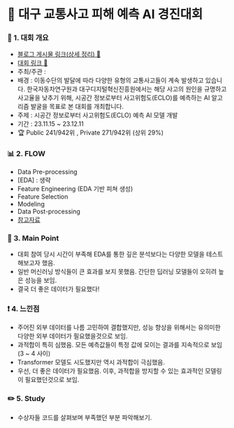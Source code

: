 # 📌 대구 교통사고 피해 예측 AI 경진대회

### 📄 1. 대회 개요
  - [블로그 게시물 링크(상세 정리) 🔗]()
  - [대회 링크 🔗](https://bd.kma.go.kr/contest/info_05.do) 
  - 주최/주관 : 
  - 배경 : 이동수단의 발달에 따라 다양한 유형의 교통사고들이 계속 발생하고 있습니다. 한국자동차연구원과 대구디지털혁신진흥원에서는 해당 사고의 원인을 규명하고 사고율을 낮추기 위해, 시공간 정보로부터 사고위험도(ECLO)를 예측하는 AI 알고리즘 발굴을 목표로 본 대회를 개최합니다. 
  - 주제 : 시공간 정보로부터 사고위험도(ECLO) 예측 AI 모델 개발
  - 기간 : 23.11.15 ~ 23.12.11
  - :trophy:  Public 241/942위 , Private 271/942위 (상위 29%)

### 📊  2. FLOW 
  - Data Pre-processing
  - [EDA] : 생략
  - Feature Engineering (EDA 기반 피쳐 생성)
  - Feature Selection
  - Modeling 
  - Data Post-processing
  - [참고자료]()

### 🎯 3. Main Point
- 대회 참여 당시 시간이 부족해 EDA를 통한 깊은 분석보다는 다양한 모델을 테스트해보고자 했음.
- 일반 머신러닝 방식들이 큰 효과를 보지 못했음. 간단한 딥러닝 모델들이 오히려 높은 성능을 보임.
- 결국 더 좋은 데이터가 필요했다!

### ❗ 4. 느낀점
- 주어진 외부 데이터를 나름 고민하여 결합했지만, 성능 향상을 위해서는 유의미한 다양한 외부 데이터가 필요했을것으로 보임.
- 과적합이 특히 심했음. 모든 예측값들이 특정 값에 모이는 결과를 지속적으로 보임 (3 ~ 4 사이)
- Transformer 모델도 시도했지만 역시 과적합이 극심했음.
- 우선, 더 좋은 데이터가 필요했음. 이후, 과적합을 방지할 수 있는 효과적인 모델링이 필요했던것으로 보임.


### ✏️ 5. Study
- 수상자들 코드를 살펴보며 부족했던 부분 파악해보기.

